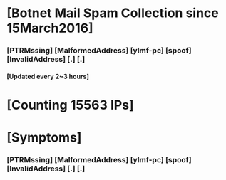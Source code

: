 # [Botnet Mail Spam Collection since 15March2016]
### [PTRMssing] [MalformedAddress] [ylmf-pc] [spoof] [InvalidAddress] [.] [.]
#### [Updated every 2~3 hours]

# [Counting 15563 IPs]

# [Symptoms] 
###   [PTRMssing] [MalformedAddress] [ylmf-pc] [spoof] [InvalidAddress] [.] [.]
